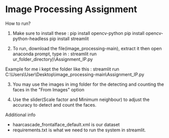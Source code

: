 # Image Processing Assignment 
How to run? 
1. Make sure to install these : 
 pip install opencv-python
 pip install opencv-python-headless
 pip install streamlit 

2. To run, download the file(image_processing-main), extract it then open anaconda prompt, type in : 
 streamlit run ur_folder_directory)\Assignment_IP.py

Example for me i kept the folder like this : 
 streamlit run C:\Users\User\Desktop\image_processing-main\Assignment_IP.py

3. You may use the images in img folder for the detecting and counting the faces in the "From Images" option

4. Use the slider(Scale factor and Minimum neighbour) to adjust the accuracy to detect and count the faces. 


Additional info
- haarcascade_frontalface_default.xml is our dataset
- requirements.txt is what we need to run the system in streamlit.


    
